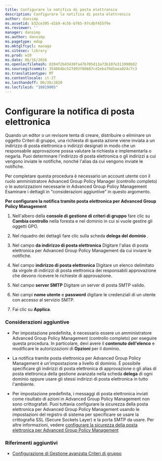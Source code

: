 ```yaml
---
title: Configurare la notifica di posta elettronica
description: Configurare la notifica di posta elettronica
author: dansimp
ms.assetid: b32ce395-d1b9-4c5b-b765-97cdbf455f9e
ms.reviewer: ''
manager: dansimp
ms.author: dansimp
ms.pagetype: mdop
ms.mktglfcycl: manage
ms.sitesec: library
ms.prod: w10
ms.date: 06/16/2016
ms.openlocfilehash: 0204f2bd3430fa47b785d13a73b107e311990b82
ms.sourcegitcommit: 354664bc527d93f80687cd2eba70d1eea024c7c3
ms.translationtype: MT
ms.contentlocale: it-IT
ms.lasthandoff: 06/26/2020
ms.locfileid: "10819005"
---
```

# Configurare la notifica di posta elettronica


Quando un editor o un revisore tenta di creare, distribuire o eliminare un oggetto Criteri di gruppo, una richiesta di questa azione viene inviata a un indirizzo di posta elettronica o indirizzi designati in modo che un responsabile approvazione possa valutare la richiesta e implementarla o negarla. Puoi determinare l'indirizzo di posta elettronica o gli indirizzi a cui vengono inviate le notifiche, nonché l'alias da cui vengono inviate le notifiche.

Per completare questa procedura è necessario un account utente con il ruolo amministratore Advanced Group Policy Manager (controllo completo) o le autorizzazioni necessarie in Advanced Group Policy Management Esaminare i dettagli in "considerazioni aggiuntive" in questo argomento.

**Per configurare la notifica tramite posta elettronica per Advanced Group Policy Management**

1.  Nell'albero della **console di gestione di criteri di gruppo** fare clic su **Cambia controllo** nella foresta e nel dominio in cui si vuole gestire gli oggetti GPO.

2.  Nel riquadro dei dettagli fare clic sulla scheda **delega del dominio** .

3.  Nel campo **da indirizzo di posta elettronica** Digitare l'alias di posta elettronica per Advanced Group Policy Management da cui inviare le notifiche.

4.  Nel campo **indirizzo di posta elettronica** Digitare un elenco delimitato da virgole di indirizzi di posta elettronica dei responsabili approvazione che devono ricevere le richieste di approvazione.

5.  Nel campo **server SMTP** Digitare un server di posta SMTP valido.

6.  Nei campi **nome utente** e **password** digitare le credenziali di un utente con accesso al servizio SMTP.

7.  Fai clic su **Applica**.

### Considerazioni aggiuntive

-   Per impostazione predefinita, è necessario essere un amministratore Advanced Group Policy Management (controllo completo) per eseguire questa procedura. In particolare, devi avere il **contenuto dell'elenco** e modificare le autorizzazioni di **Opzioni** per il dominio.

-   La notifica tramite posta elettronica per Advanced Group Policy Management è un'impostazione a livello di dominio. È possibile specificare gli indirizzi di posta elettronica di approvazione o gli alias di posta elettronica della gestione avanzata nella scheda **delega** di ogni dominio oppure usare gli stessi indirizzi di posta elettronica in tutto l'ambiente.

-   Per impostazione predefinita, i messaggi di posta elettronica inviati come risultato di azioni in Advanced Group Policy Management non sono crittografati. Puoi tuttavia configurare la sicurezza della posta elettronica per Advanced Group Policy Management usando le impostazioni del registro di sistema per specificare se usare la crittografia SSL (Secure Sockets Layer) e la porta SMTP da usare. Per altre informazioni, vedere [configurare la sicurezza della posta elettronica per Advanced Group Policy Management](configure-e-mail-security-for-agpm-agpm30ops.md)

### Riferimenti aggiuntivi

-   [Configurazione di Gestione avanzata Criteri di gruppo](configuring-advanced-group-policy-management.md)

 

 





